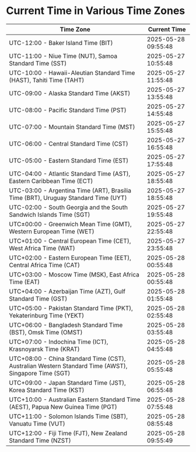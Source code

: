 # Current Time in Various Time Zones

| Time Zone | Current Time |
|-----------|--------------|
| UTC-12:00 - Baker Island Time (BIT) | 2025-05-28 09:55:48 |
| UTC-11:00 - Niue Time (NUT), Samoa Standard Time (SST) | 2025-05-27 10:55:48 |
| UTC-10:00 - Hawaii-Aleutian Standard Time (HAST), Tahiti Time (TAHT) | 2025-05-27 11:55:48 |
| UTC-09:00 - Alaska Standard Time (AKST) | 2025-05-27 13:55:48 |
| UTC-08:00 - Pacific Standard Time (PST) | 2025-05-27 14:55:48 |
| UTC-07:00 - Mountain Standard Time (MST) | 2025-05-27 15:55:48 |
| UTC-06:00 - Central Standard Time (CST) | 2025-05-27 16:55:48 |
| UTC-05:00 - Eastern Standard Time (EST) | 2025-05-27 17:55:48 |
| UTC-04:00 - Atlantic Standard Time (AST), Eastern Caribbean Time (ECT) | 2025-05-27 18:55:48 |
| UTC-03:00 - Argentina Time (ART), Brasília Time (BRT), Uruguay Standard Time (UYT) | 2025-05-27 18:55:48 |
| UTC-02:00 - South Georgia and the South Sandwich Islands Time (SGT) | 2025-05-27 19:55:48 |
| UTC±00:00 - Greenwich Mean Time (GMT), Western European Time (WET) | 2025-05-27 22:55:48 |
| UTC+01:00 - Central European Time (CET), West Africa Time (WAT) | 2025-05-27 23:55:48 |
| UTC+02:00 - Eastern European Time (EET), Central Africa Time (CAT) | 2025-05-28 00:55:48 |
| UTC+03:00 - Moscow Time (MSK), East Africa Time (EAT) | 2025-05-28 00:55:48 |
| UTC+04:00 - Azerbaijan Time (AZT), Gulf Standard Time (GST) | 2025-05-28 01:55:48 |
| UTC+05:00 - Pakistan Standard Time (PKT), Yekaterinburg Time (YEKT) | 2025-05-28 02:55:48 |
| UTC+06:00 - Bangladesh Standard Time (BST), Omsk Time (OMST) | 2025-05-28 03:55:48 |
| UTC+07:00 - Indochina Time (ICT), Krasnoyarsk Time (KRAT) | 2025-05-28 04:55:48 |
| UTC+08:00 - China Standard Time (CST), Australian Western Standard Time (AWST), Singapore Time (SGT) | 2025-05-28 05:55:48 |
| UTC+09:00 - Japan Standard Time (JST), Korea Standard Time (KST) | 2025-05-28 06:55:48 |
| UTC+10:00 - Australian Eastern Standard Time (AEST), Papua New Guinea Time (PGT) | 2025-05-28 07:55:48 |
| UTC+11:00 - Solomon Islands Time (SBT), Vanuatu Time (VUT) | 2025-05-28 08:55:48 |
| UTC+12:00 - Fiji Time (FJT), New Zealand Standard Time (NZST) | 2025-05-28 09:55:49 |
